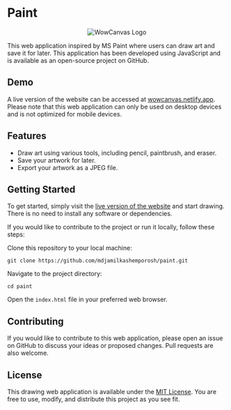 # Paint

<p align="center">
  <img src="https://github.com/mdjamilkashemporosh/paint/blob/master/favicon.png?raw=true" alt="WowCanvas Logo">
</p>

This web application inspired by MS Paint where users can draw art and save it for later. This application has been developed using JavaScript and is available as an open-source project on GitHub.

## Demo

A live version of the website can be accessed at [wowcanvas.netlify.app](https://wowcanvas.netlify.app/). Please note that this web application can only be used on desktop devices and is not optimized for mobile devices.

## Features

- Draw art using various tools, including pencil, paintbrush, and eraser.
- Save your artwork for later.
- Export your artwork as a JPEG file.

## Getting Started

To get started, simply visit the [live version of the website](https://wowcanvas.netlify.app/) and start drawing. There is no need to install any software or dependencies.


If you would like to contribute to the project or run it locally, follow these steps:

Clone this repository to your local machine:

```
git clone https://github.com/mdjamilkashemporosh/paint.git
```

Navigate to the project directory:
```
cd paint
```

Open the ```index.html``` file in your preferred web browser.

## Contributing

If you would like to contribute to this web application, please open an issue on GitHub to discuss your ideas or proposed changes. Pull requests are also welcome.

## License

This drawing web application is available under the [MIT License](https://github.com/mdjamilkashemporosh/paint/blob/master/LICENSE). You are free to use, modify, and distribute this project as you see fit.
